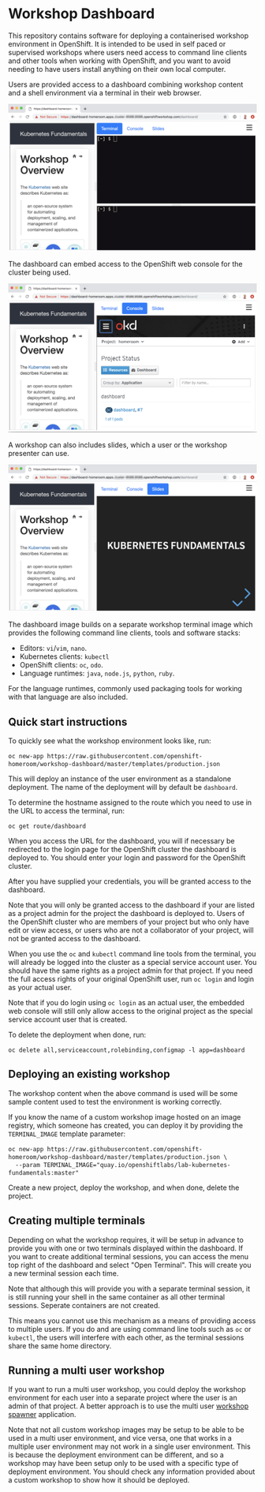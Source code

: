 Workshop Dashboard
==================

This repository contains software for deploying a containerised workshop environment in OpenShift. It is intended to be used in self paced or supervised workshops where users need access to command line clients and other tools when working with OpenShift, and you want to avoid needing to have users install anything on their own local computer.

Users are provided access to a dashboard combining workshop content and a shell environment via a terminal in their web browser.

![](terminal.png)

The dashboard can embed access to the OpenShift web console for the cluster being used.

![](console.png)

A workshop can also includes slides, which a user or the workshop presenter can use.

![](slides.png)

The dashboard image builds on a separate workshop terminal image which provides the following command line clients, tools and software stacks:

* Editors: ``vi``/``vim``, ``nano``.
* Kubernetes clients: ``kubectl``
* OpenShift clients: ``oc``, ``odo``.
* Language runtimes: ``java``, ``node.js``, ``python``, ``ruby``.

For the language runtimes, commonly used packaging tools for working with that language are also included.

Quick start instructions
------------------------

To quickly see what the workshop environment looks like, run:

```
oc new-app https://raw.githubusercontent.com/openshift-homeroom/workshop-dashboard/master/templates/production.json
```

This will deploy an instance of the user environment as a standalone deployment. The name of the deployment will by default be ``dashboard``.

To determine the hostname assigned to the route which you need to use in the URL to access the terminal, run:

```
oc get route/dashboard
```

When you access the URL for the dashboard, you will if necessary be redirected to the login page for the OpenShift cluster the dashboard is deployed to. You should enter your login and password for the OpenShift cluster.

After you have supplied your credentials, you will be granted access to the dashboard.

Note that you will only be granted access to the dashboard if your are listed as a project admin for the project the dashboard is deployed to. Users of the OpenShift cluster who are members of your project but who only have edit or view access, or users who are not a collaborator of your project, will not be granted access to the dashboard.

When you use the ``oc`` and ``kubectl`` command line tools from the terminal, you will already be logged into the cluster as a special service account user. You should have the same rights as a project admin for that project. If you need the full access rights of your original OpenShift user, run ``oc login`` and login as your actual user.

Note that if you do login using ``oc login`` as an actual user, the embedded web console will still only allow access to the original project as the special service account user that is created.

To delete the deployment when done, run:

```
oc delete all,serviceaccount,rolebinding,configmap -l app=dashboard
```

Deploying an existing workshop
------------------------------

The workshop content when the above command is used will be some sample content used to test the environment is working correctly.

If you know the name of a custom workshop image hosted on an image registry, which someone has created, you can deploy it by providing the ``TERMINAL_IMAGE`` template parameter:

```
oc new-app https://raw.githubusercontent.com/openshift-homeroom/workshop-dashboard/master/templates/production.json \
  --param TERMINAL_IMAGE="quay.io/openshiftlabs/lab-kubernetes-fundamentals:master"
```

Create a new project, deploy the workshop, and when done, delete the project.

Creating multiple terminals
---------------------------

Depending on what the workshop requires, it will be setup in advance to provide you with one or two terminals displayed within the dashboard. If you want to create additional terminal sessions, you can access the menu top right of the dashboard and select "Open Terminal". This will create you a new terminal session each time.

Note that although this will provide you with a separate terminal session, it is still running your shell in the same container as all other terminal sessions. Seperate containers are not created.

This means you cannot use this mechanism as a means of providing access to multiple users. If you do and are using command line tools such as ``oc`` or ``kubectl``, the users will interfere with each other, as the terminal sessions share the same home directory.

Running a multi user workshop
-----------------------------

If you want to run a multi user workshop, you could deploy the workshop environment for each user into a separate project where the user is an admin of that project. A better approach is to use the multi user [workshop spawner](https://github.com/openshift-labs/workshop-spawner) application.

Note that not all custom workshop images may be setup to be able to be used in a multi user environment, and vice versa, one that works in a multiple user environment may not work in a single user environment. This is because the deployment environment can be different, and so a workshop may have been setup only to be used with a specific type of deployment environment. You should check any information provided about a custom workshop to show how it should be deployed.
